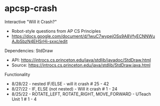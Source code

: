 # apcsp-crash

Interactive "Will it Crash?"
* Robot-style questions from AP CS Principles
* https://docs.google.com/document/d/1wuC7wypejOSs9A8VfyECNNWuAJbSbzN4EHSrHi-sxxc/edit

Dependencies: StdDraw
* API: https://introcs.cs.princeton.edu/java/stdlib/javadoc/StdDraw.html
* Source: https://introcs.cs.princeton.edu/java/stdlib/StdDraw.java.html

Functionality
* 8/28/22 - nested IF/ELSE - will it crash # 25 - 42
* 8/27/22 - IF, ELSE (not nested) - Will it crash # 1 - 24
* 8/25/22 - ROTATE_LEFT, ROTATE_RIGHT, MOVE_FORWARD - UTeach Unit 1 # 1 - 4
